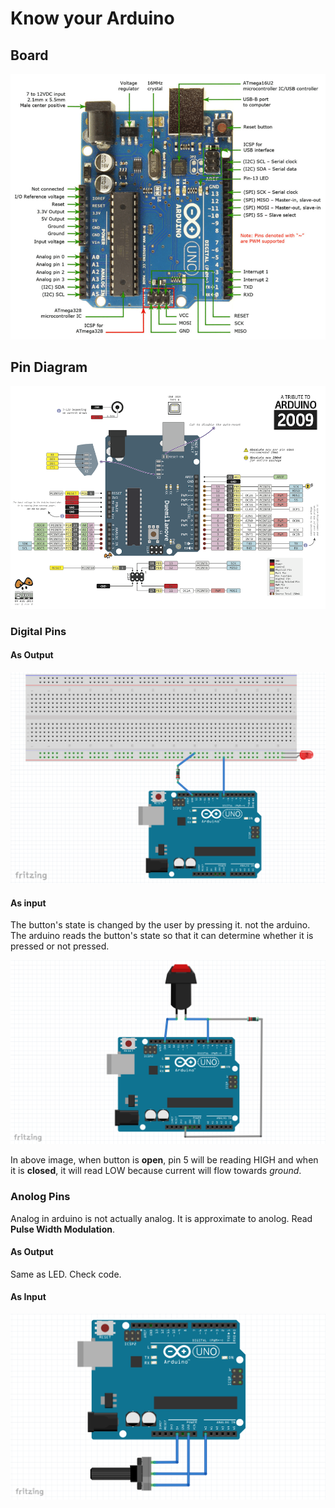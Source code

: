 # Know your Arduino

## Board

![Arduino Uno Board](./images/arduino-board.png)

## Pin Diagram

![Arduino Uno Pin Diagram](./images/arduino-pin-diagram.png)

### Digital Pins

#### As Output

![digital pins as output (led)](./images/digital-pins-as-output-led.PNG)

#### As input

The button's state is changed by the user by pressing it. not the arduino. The arduino reads the button's state so that it can determine whether it is pressed or not pressed.

![digital pins as input (button)](./images/digital-pins-as-input-button.PNG)

In above image, when button is **open**, pin 5 will be reading HIGH and when it is **closed**, it will read LOW because current will flow towards *ground*.

### Anolog Pins

Analog in arduino is not actually analog. It is approximate to anolog. Read **Pulse Width Modulation**.

#### As Output

Same as LED. Check code.

#### As Input

![anolog input (potentiometer)](./images/anolog-pins-as-input-potentiometer.PNG)